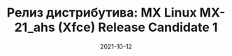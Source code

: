 ---
layout: post
title:  "Релиз дистрибутива: MX Linux MX-21_ahs (Xfce) Release Candidate 1"
date: 2021-10-12   
---